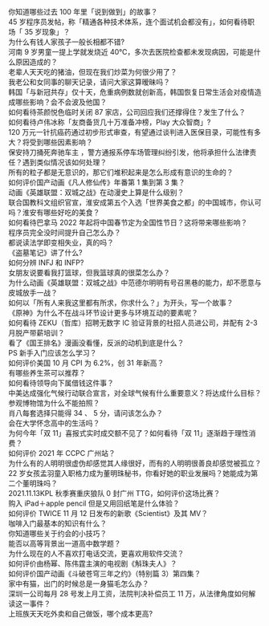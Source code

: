 你知道哪些过去 100 年里「说到做到」的故事？  
45 岁程序员发帖，称「精通各种技术体系，连个面试机会都没有」，如何看待职场「 35 岁现象」？  
为什么有钱人家孩子一般长相都不错?  
河南 9 岁男童一提上学就发烧近 40℃，多次去医院检查都未发现病因，可能是什么原因造成的？  
老辈人天天吃的猪油，但现在我们炒菜为何很少用了？  
我老公和女同事的聊天记录，请问大家这算暧昧吗？  
韩国「与新冠共存」仅十天，危重病例数就创新高，韩国恢复日常生活会对疫情造成哪些影响？会不会波及他国？  
如何看待茶颜悦色临时关闭 87 家店，公司回应我们还撑得住？发生了什么？  
如何看待卢伟冰称「友商备货几十万准备冲榜，Play 大众智商」?  
120 万元一针抗癌药通过初步形式审查，有望通过谈判进入医保目录，可能性有多大？将受到哪些因素影响？  
保安持刀捅死奔驰车主 ，警方通报系停车场管理纠纷引发，他将承担什么法律责任？遇到类似情况该如何处理？  
所有的粒子都是无意识的，那它们堆积起来是怎么形成有意识的生命的？  
如何评价国产动画《凡人修仙传》年番第 1 集到第 3 集？  
动画《英雄联盟：双城之战》在动漫史上算是什么级别？  
联合国教科文组织官宣，淮安成第五个入选「世界美食之都」的中国城市，你认可吗？淮安有哪些好吃的美食？  
如何看待巴拿马 2022 年起将中国春节定为全国性节日？这将带来哪些影响？  
程序员完全没时间提升自己怎么办？  
都说读法学即变相失业，真的吗？  
《盗墓笔记》讲了什么?  
如何分辨 INFJ 和 INFP?  
女朋友说要看我打篮球，但我篮球真的很菜怎么办？  
为什么动画《英雄联盟：双城之战》中范德尔明明有号召黑巷的能力，却不愿意与皮城放手一战？  
如何以「所有人来我这里都有所求，你求什么？」为开头，写一个故事？  
《原神》为什么不在战斗环节设计更多与环境互动的要素呢？  
如何看待 ZEKU（哲库）招聘无数字 IC 验证背景的社招人员进公司，并配有 2-3 月脱产带薪培训？  
看了《国王排名》漫画没看懂，反派的动机到底是什么？  
PS 新手入门应该怎么学习？  
如何评价美国 10 月 CPI 为 6.2%，创 31 年新高？  
有哪些养生茶可以推荐？  
如何看待领导向下属借钱这件事？  
中美达成强化气候行动联合宣言，对全球气候有什么重要意义？将达成什么目标？  
参观博物馆为什么不能拍照？  
肖八每套选择只能得 34 、 5 分，请问该怎么办？  
会在大学怀念高中的生活吗？  
为何今年「双 11」喜报式实时成交额不见了？如何看待「双 11」逐渐趋于理性消费？  
如何评价 2021 年 CCPC 广州站？  
为什么有的人明明很虚伪却感觉其人缘很好，而有的人明明很善良却感觉被孤立？  
22 岁女孩孟羽童入职格力成为董明珠秘书，你看好她的职业发展吗？她能成为第二个董明珠吗？  
2021.11.13KPL 秋季赛重庆狼队 0 封广州 TTG，如何评价这场比赛？  
购入 iPad＋apple pencil 但是又用回纸笔是什么体验？  
如何评价 TWICE 11 月 12 日发布的新歌《Scientist》及其 MV？  
咖啡入门最基本的知识有什么？  
你知道哪些关于约会的小技巧？  
能否以高等背景出一道高中数学题？  
为什么现在的人不喜欢打电话交流，更喜欢用软件交流？  
如何评价由杨幂、陈伟霆主演的电视剧《斛珠夫人》？  
如何评价国产动画《斗破苍穹三年之约》（特别篇 3）第四集？  
家中有猫，出门的时候总是一身猫毛怎么办？  
深圳一公司每月 28 号发上月工资，法院判决补偿员工 11 万，从法律角度如何解读这一事件？  
上班族天天吃外卖和自己做饭，哪个成本更高?  
